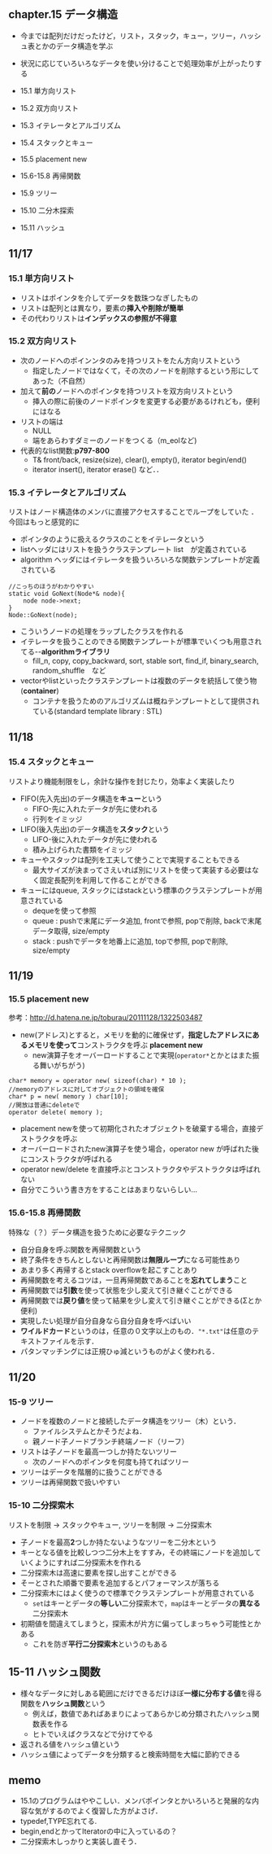 ## chapter.15 データ構造
- 今までは配列だけだったけど，リスト，スタック，キュー，ツリー，ハッシュ表とかのデータ構造を学ぶ
- 状況に応じていろいろなデータを使い分けることで処理効率が上がったりする

- 15.1 単方向リスト
- 15.2 双方向リスト
- 15.3 イテレータとアルゴリズム
- 15.4 スタックとキュー
- 15.5 placement new
- 15.6-15.8 再帰関数
- 15.9 ツリー
- 15.10 二分木探索
- 15.11 ハッシュ

## 11/17
### 15.1 単方向リスト	
- リストはポインタを介してデータを数珠つなぎしたもの
- リストは配列とは異なり，要素の**挿入や削除が簡単**
- その代わりリストは**インデックスの参照が不得意**

### 15.2 双方向リスト
- 次のノードへのポインンタのみを持つリストをたん方向リストという
	- 指定したノードではなくて，その次のノードを削除するという形にしてあった（不自然）
- 加えて**前の**ノードへのポインタを持つリストを双方向リストという
	- 挿入の際に前後のノードポインタを変更する必要があるけれども，便利にはなる
- リストの端は
	- NULL
	- 端をあらわすダミーのノードをつくる（m_eolなど)
- 代表的なlist関数:**p797-800**
	- T& front/back, resize(size), clear(), empty(), iterator begin/end()
	- iterator insert(), iterator erase() など．．

### 15.3 イテレータとアルゴリズム
リストはノード構造体のメンバに直接アクセスすることでループをしていた
．今回はもっと感覚的に
- ポインタのように扱えるクラスのことをイテレータという
- listヘッダにはリストを扱うクラステンプレート list　が定義されている
- algorithm ヘッダにはイテレータを扱ういろいろな関数テンプレートが定義されている
```
//こっちのほうがわかりやすい	
static void GoNext(Node*& node){
	node node->next;
}
Node::GoNext(node);
```
- こういうノードの処理をラップしたクラスを作れる
- イテレータを扱うことのできる関数テンプレートが標準でいくつも用意されてる--**algorithmライブラリ**
	- fill_n, copy, copy_backward, sort, stable sort, find_if, binary_search, random_shuffle　など
- vectorやlistといったクラステンプレートは複数のデータを統括して使う物(**container**)　
	- コンテナを扱うためのアルゴリズムは概ねテンプレートとして提供されている(standard template library : STL)

## 11/18
### 15.4 スタックとキュー
リストより機能制限をし，余計な操作を封じたり，効率よく実装したり
- FIFO(先入先出)のデータ構造を**キュー**という
	- FIFO-先に入れたデータが先に使われる
	- 行列をイミッジ
- LIFO(後入先出)のデータ構造を**スタック**という
	- LIFO-後に入れたデータが先に使われる
	- 積み上げられた書類をイミッジ
- キューやスタックは配列を工夫して使うことで実現することもできる
	- 最大サイズが決まってさえいれば別にリストを使って実装する必要はなく固定長配列を利用して作ることができる
- キューにはqueue, スタックにはstackという標準のクラステンプレートが用意されている
	- dequeを使って参照
	- queue : pushで末尾にデータ追加, frontで参照, popで削除, backで末尾データ取得, size/empty
	- stack : pushでデータを地番上に追加, topで参照, popで削除, size/empty

## 11/19
### 15.5 placement new
参考：http://d.hatena.ne.jp/toburau/20111128/1322503487
- new(アドレス)とすると，メモリを動的に確保せず，**指定したアドレスにあるメモリを使って**コンストラクタを呼ぶ **placement new**
	- new演算子をオーバーロードすることで実現(`operator*`とかとはまた振る舞いがちがう)
```
char* memory = operator new( sizeof(char) * 10 );
//memoryのアドレスに対してオブジェクトの領域を確保
char* p = new( memory ) char[10];
//開放は普通にdeleteで
operator delete( memory );
```
- placement newを使って初期化されたオブジェクトを破棄する場合，直接デストラクタを呼ぶ
- オーバーロードされたnew演算子を使う場合，operator new が呼ばれた後にコンストラクタが呼ばれる
- operator new/delete を直接呼ぶとコンストラクタやデストラクタは呼ばれない
- 自分でこういう書き方をすることはあまりないらしい...

### 15.6-15.8 再帰関数
特殊な（？）データ構造を扱うために必要なテクニック
- 自分自身を呼ぶ関数を再帰関数という
- 終了条件をきちんとしないと再帰関数は**無限ループ**になる可能性あり
- あまり多く再帰するとstack overflowを起こすことあり
- 再帰関数を考えるコツは，一旦再帰関数であることを**忘れてしまう**こと
- 再帰関数では**引数**を使って状態を少し変えて引き継ぐことができる
- 再帰関数では**戻り値**を使って結果を少し変えて引き継ぐことができる(Σとか便利)
- 実現したい処理が自分自身なら自分自身を呼べばいい
- **ワイルドカード**というのは，任意の０文字以上のもの．`"*.txt"`は任意のテキストファイルを示す．
- パタンマッチングには正規ひゅ減というものがよく使われる．

## 11/20
### 15-9 ツリー
- ノードを複数のノードと接続したデータ構造をツリー（木）という．
	- ファイルシステムとかそうだよね．
	- 親ノード子ノードブランチ終端ノード（リーフ）
- リストは子ノードを最高一つしか持たないツリー
	- 次のノードへのポインタを何度も持てればツリー
- ツリーはデータを階層的に扱うことができる
- ツリーは再帰関数で扱いやすい

### 15-10 二分探索木
リストを制限 -> スタックやキュー,
ツリーを制限 -> 二分探索木
- 子ノードを最高**2**つしか持たないようなツリーを二分木という
- キーとなる値を比較しつつ二分木上をすすみ，その終端にノードを追加していくようにすれば二分探索木を作れる
- 二分探索木は高速に要素を探し出すことができる
- そーとされた順番で要素を追加するとパフォーマンスが落ちる
- 二分探索木にはよく使うので標準でクラステンプレートが用意されている
	- `set`はキーとデータの**等しい**二分探索木で，`map`はキーとデータの**異なる**	二分探索木
- 初期値を間違えてしまうと，探索木が片方に偏ってしまっちゃう可能性とかある
	- これを防ぎ**平行二分探索木**というのもある

## 15-11 ハッシュ関数
- 様々なデータに対しある範囲にだけできるだけほぼ**一様に分布する値**を得る関数を**ハッシュ関数**という
	- 例えば，数値であればあまりによってあらかじめ分類されたハッシュ関数表を作る
	- ヒトでいえばクラスなどで分けてやる	
- 返される値をハッシュ値という
- ハッシュ値によってデータを分類すると検索時間を大幅に節約できる




## memo
- 15.1のプログラムはややこしい．メンバポインタとかいろいろと発展的な内容な気がするのでよく復習した方がよさげ．
- typedef,TYPE忘れてる.
- begin,endとかってIteratorの中に入っているの？
- 二分探索木しっかりと実装し直そう．	

